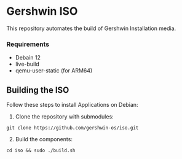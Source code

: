 # Gershwin ISO

This repository automates the build of Gershwin Installation media.

### Requirements

* Debain 12
* live-build
* qemu-user-static (for ARM64)

## Building the ISO

Follow these steps to install Applications on Debian:

1. Clone the repository with submodules:

```
git clone https://github.com/gershwin-os/iso.git
```

2. Build the components:
```
cd iso && sudo ./build.sh
```